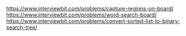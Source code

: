 https://www.interviewbit.com/problems/capture-regions-on-board/
https://www.interviewbit.com/problems/word-search-board/
https://www.interviewbit.com/problems/convert-sorted-list-to-binary-search-tree/
